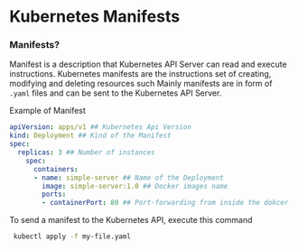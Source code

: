# Kubernetes Manifests

### Manifests?
Manifest is a description that Kubernetes API Server can read and execute instructions. 
Kubernetes manifests are the instructions set of creating, modifying and deleting resources such 
Mainly manifests are in form of `.yaml` files and can be sent to the Kubernetes API Server. 

Example of Manifest
```yml
apiVersion: apps/v1 ## Kubernetes Api Version
kind: Deployment ## Kind of the Manifest
spec:
  replicas: 3 ## Number of instances
    spec:
      containers:
      - name: simple-server ## Name of the Deployment
        image: simple-server:1.0 ## Docker images name
        ports:
        - containerPort: 80 ## Port-forwarding from inside the dokcer 
```

To send a manifest to the Kubernetes API, execute this command 
```bash
 kubectl apply -f my-file.yaml
```
